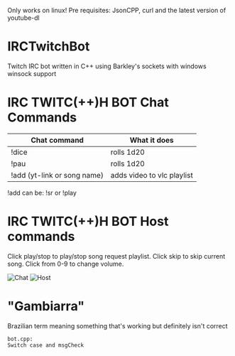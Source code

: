 Only works on linux!
Pre requisites: JsonCPP, curl and the latest version of youtube-dl
# IRCTwitchBot
Twitch IRC bot written in C++ using Barkley's sockets with windows winsock support
# IRC TWITC(++)H BOT Chat Commands

| Chat command | What it does |
| ------ | ------ |
| !dice | rolls 1d20 |
| !pau | rolls 1d20 |
| !add (yt-link or song name) | adds video to vlc playlist |
!add can be: !sr or !play
# IRC TWITC(++)H BOT Host commands
Click play/stop to play/stop song request playlist.
Click skip to skip current song.
Click from 0-9 to change volume.


![Chat](https://i.ibb.co/X48qcrh/index.jpg)
![Host](https://i.ibb.co/PZYyzP8/index2.jpg)

# "Gambiarra"
Brazilian term meaning something that's working but definitely isn't correct

    bot.cpp:
    Switch case and msgCheck
